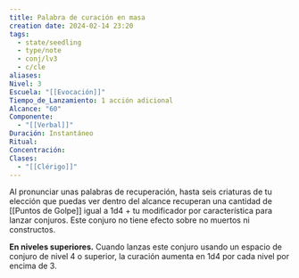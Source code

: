 ```yaml
---
title: Palabra de curación en masa
creation date: 2024-02-14 23:20
tags:
  - state/seedling
  - type/note
  - conj/lv3
  - c/cle
aliases: 
Nivel: 3
Escuela: "[[Evocación]]"
Tiempo_de_Lanzamiento: 1 acción adicional
Alcance: "60"
Componente:
  - "[[Verbal]]"
Duración: Instantáneo
Ritual: 
Concentración: 
Clases:
  - "[[Clérigo]]"
---
```

Al pronunciar unas palabras de recuperación, hasta seis criaturas de tu elección que puedas ver dentro del alcance recuperan una cantidad de [[Puntos de Golpe]] igual a 1d4 + tu modificador por característica para lanzar conjuros. Este conjuro no tiene efecto sobre no muertos ni constructos.

**En niveles superiores.** Cuando lanzas este conjuro usando un espacio de conjuro de nivel 4 o superior, la curación aumenta en 1d4 por cada nivel por encima de 3.
